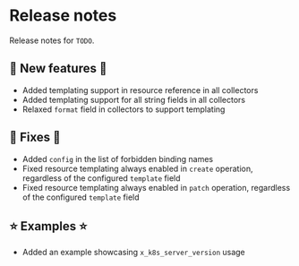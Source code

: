 # Release notes

Release notes for `TODO`.

<!--
## ‼️ Breaking changes ‼️

## ✨ UI changes ✨

## ⛵ Tutorials ⛵

## 📚 Docs 📚

## 🎸 Misc 🎸
-->

## 💫 New features 💫

- Added templating support in resource reference in all collectors
- Added templating support for all string fields in all collectors
- Relaxed `format` field in collectors to support templating

## 🔧 Fixes 🔧

- Added `config` in the list of forbidden binding names
- Fixed resource templating always enabled in `create` operation, regardless of the configured `template` field
- Fixed resource templating always enabled in `patch` operation, regardless of the configured `template` field

## ⭐ Examples ⭐

- Added an example showcasing `x_k8s_server_version` usage
